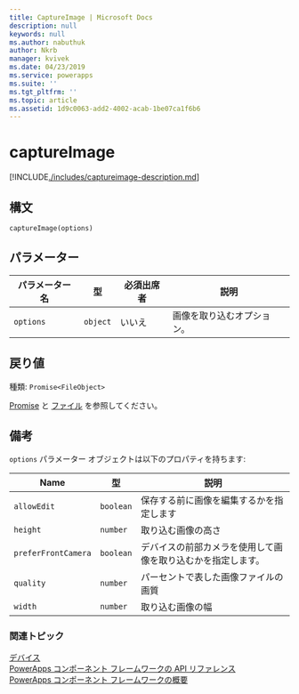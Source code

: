 ```yaml
---
title: CaptureImage | Microsoft Docs
description: null
keywords: null
ms.author: nabuthuk
author: Nkrb
manager: kvivek
ms.date: 04/23/2019
ms.service: powerapps
ms.suite: ''
ms.tgt_pltfrm: ''
ms.topic: article
ms.assetid: 1d9c0063-add2-4002-acab-1be07ca1f6b6
---
```


# <a name="captureimage"></a>captureImage

[!INCLUDE[./includes/captureimage-description.md](./includes/captureimage-description.md)]

## <a name="syntax"></a>構文

`captureImage(options)`

## <a name="parameters"></a>パラメーター

| パラメーター名|型|必須出席者|説明|
| ------------- |----|--------|-----------|
|`options`|`object`|いいえ|画像を取り込むオプション。|

## <a name="return-value"></a>戻り値

種類: `Promise<FileObject>`

[Promise](https://developer.mozilla.org/docs/Web/JavaScript/Reference/Global_Objects/Promise) と [ファイル](https://developer.mozilla.org/docs/Web/API/File) を参照してください。

## <a name="remarks"></a>備考

`options` パラメーター オブジェクトは以下のプロパティを持ちます:

|Name|型|説明|
| ---|----|-----------|
|`allowEdit`|`boolean`|保存する前に画像を編集するかを指定します|
|`height`|`number`|取り込む画像の高さ|
|`preferFrontCamera`|`boolean`|デバイスの前部カメラを使用して画像を取り込むかを指定します。|
|`quality`|`number`|パーセントで表した画像ファイルの画質|
|`width`|`number`|取り込む画像の幅|


### <a name="related-topics"></a>関連トピック

[デバイス](../device.md)<br/>
[PowerApps コンポーネント フレームワークの API リファレンス](../../reference/index.md)<br/>
[PowerApps コンポーネント フレームワークの概要](../../overview.md)